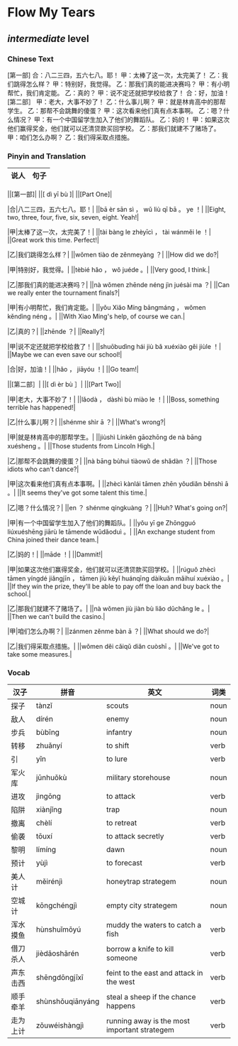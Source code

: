 # Flow My Tears
## *intermediate* level

### Chinese Text
[第一部]
合：八二三四，五六七八。耶！
甲：太棒了这一次，太完美了！
乙：我们跳得怎么样？
甲：特别好，我觉得。
乙：那我们真的能进决赛吗？
甲：有小明帮忙，我们肯定能。
乙：真的？
甲：说不定还就把学校给救了！
合：好，加油！
[第二部］
甲：老大，大事不妙了！
乙：什么事儿啊？
甲：就是林肯高中的那帮学生。
乙：那帮不会跳舞的傻蛋？
甲：这次看来他们真有点本事啊。
乙：嗯？什么情况？
甲：有一个中国留学生加入了他们的舞蹈队。
乙：妈的！
甲：如果这次他们赢得奖金，他们就可以还清贷款买回学校。
乙：那我们就建不了赌场了。
甲：咱们怎么办啊？
乙：我们得采取点措施。

### Pinyin and Translation
|说人|句子|
|----|----|

||[第一部]|
||[ dì  yī bù ]|
||[Part One]|

|合|八二三四，五六七八。耶！|
||bā èr sān sì ， wǔ liù qī bā 。 ye ！|
||Eight, two, three, four, five, six, seven, eight. Yeah!|

|甲|太棒了这一次，太完美了！|
||tài bàng le zhèyīcì ， tài wánměi le ！|
||Great work this time. Perfect!|

|乙|我们跳得怎么样？|
||wǒmen tiào de zěnmeyàng ？|
||How did we do?|

|甲|特别好，我觉得。|
||tèbié hǎo ， wǒ juéde 。|
||Very good, I think.|

|乙|那我们真的能进决赛吗？|
||nà wǒmen zhēnde néng jìn juésài ma ？|
||Can we really enter the tournament finals?|

|甲|有小明帮忙，我们肯定能。|
||yǒu Xiǎo Míng bāngmáng ， wǒmen kěndìng néng 。|
||With Xiao Ming's help, of course we can.|

|乙|真的？|
||zhēnde ？|
||Really?|

|甲|说不定还就把学校给救了！|
||shuōbudìng hái jiù bǎ xuéxiào gěi jiùle ！|
||Maybe we can even save our school!|

|合|好，加油！|
||hǎo ， jiāyóu ！|
||Go team!|

||[第二部］|
||[ dì  èr bù ］|
||[Part Two]|

|甲|老大，大事不妙了！|
||lǎodà ， dàshì bù miào le ！|
||Boss, something terrible has happened!|

|乙|什么事儿啊？|
||shénme shìr ā ？|
||What's wrong?|

|甲|就是林肯高中的那帮学生。|
||jiùshì Línkěn gāozhōng de nà bāng xuésheng 。|
||Those students from Lincoln High.|

|乙|那帮不会跳舞的傻蛋？|
||nà bāng bùhuì tiàowǔ de shǎdàn ？|
||Those idiots who can't dance?|

|甲|这次看来他们真有点本事啊。|
||zhècì kànlái tāmen zhēn yǒudiǎn běnshì ā 。|
||It seems they've got some talent this time.|

|乙|嗯？什么情况？|
||en ？ shénme qíngkuàng ？|
||Huh? What's going on?|

|甲|有一个中国留学生加入了他们的舞蹈队。|
||yǒu yī ge Zhōngguó liúxuéshēng jiārù le tāmende wǔdǎoduì 。|
||An exchange student from China joined their dance team.|

|乙|妈的！|
||māde ！|
||Dammit!|

|甲|如果这次他们赢得奖金，他们就可以还清贷款买回学校。|
||rúguǒ zhècì tāmen yíngdé jiǎngjīn ， tāmen jiù kěyǐ huánqīng dàikuǎn mǎihuí xuéxiào 。|
||If they win the prize, they'll be able to pay off the loan and buy back the school.|

|乙|那我们就建不了赌场了。|
||nà wǒmen jiù jiàn bù liǎo dǔchǎng le 。|
||Then we can't build the casino.|

|甲|咱们怎么办啊？|
||zánmen zěnme bàn ā ？|
||What should we do?|

|乙|我们得采取点措施。|
||wǒmen děi cǎiqǔ diǎn cuòshī 。|
||We've got to take some measures.|
### Vocab
|汉子|拼音|英文|词类|
|----|----|----|----|
|探子|tànzǐ|scouts|noun|
|敌人|dírén|enemy|noun|
|步兵|bùbīng|infantry|noun|
|转移|zhuǎnyí|to shift|verb|
|引|yǐn|to lure|verb|
|军火库|jūnhuǒkù|military storehouse|noun|
|进攻|jìngōng|to attack|verb|
|陷阱|xiànjǐng|trap|noun|
|撤离|chèlí|to retreat|verb|
|偷袭|tōuxí|to attack secretly|verb|
|黎明|límíng|dawn|noun|
|预计|yùjì|to forecast|verb|
|美人计|měirénjì|honeytrap strategem|noun|
|空城计|kōngchéngjì|empty city strategem|noun|
|浑水摸鱼|hùnshuǐmōyú|muddy the waters to catch a fish|verb|
|借刀杀人|jièdāoshārén|borrow a knife to kill someone|verb|
|声东击西|shēngdōngjīxī|feint to the east and attack in the west|verb|
|顺手牵羊|shùnshǒuqiānyáng|steal a sheep if the chance happens|verb|
|走为上计|zǒuwéishàngjì|running away is the most important strategem|verb|